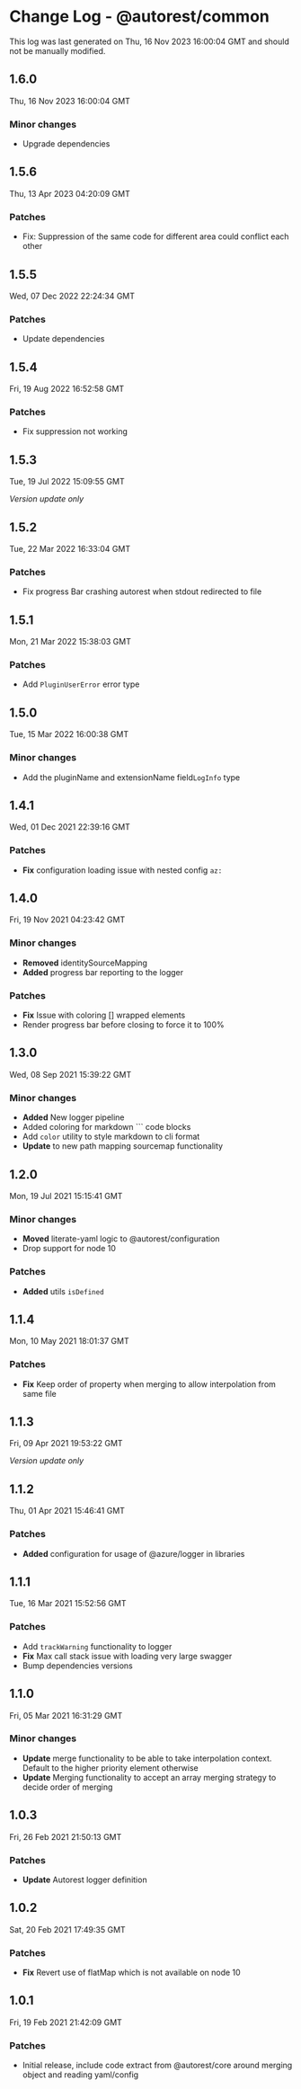 # Change Log - @autorest/common

This log was last generated on Thu, 16 Nov 2023 16:00:04 GMT and should not be manually modified.

## 1.6.0
Thu, 16 Nov 2023 16:00:04 GMT

### Minor changes

- Upgrade dependencies

## 1.5.6
Thu, 13 Apr 2023 04:20:09 GMT

### Patches

- Fix: Suppression of the same code for different area could conflict each other

## 1.5.5
Wed, 07 Dec 2022 22:24:34 GMT

### Patches

- Update dependencies

## 1.5.4
Fri, 19 Aug 2022 16:52:58 GMT

### Patches

- Fix suppression not working

## 1.5.3
Tue, 19 Jul 2022 15:09:55 GMT

_Version update only_

## 1.5.2
Tue, 22 Mar 2022 16:33:04 GMT

### Patches

- Fix progress Bar crashing autorest when stdout redirected to file

## 1.5.1
Mon, 21 Mar 2022 15:38:03 GMT

### Patches

- Add `PluginUserError` error type

## 1.5.0
Tue, 15 Mar 2022 16:00:38 GMT

### Minor changes

- Add the pluginName and extensionName field`LogInfo` type

## 1.4.1
Wed, 01 Dec 2021 22:39:16 GMT

### Patches

- **Fix** configuration loading issue with nested config `az:`

## 1.4.0
Fri, 19 Nov 2021 04:23:42 GMT

### Minor changes

- **Removed** identitySourceMapping
- **Added** progress bar reporting to the logger

### Patches

- **Fix** Issue with coloring [] wrapped elements
- Render progress bar before closing to force it to 100%

## 1.3.0
Wed, 08 Sep 2021 15:39:22 GMT

### Minor changes

- **Added** New logger pipeline
- Added coloring for markdown ``` code blocks
- Add `color` utility to style markdown to cli format
- **Update** to new path mapping sourcemap functionality

## 1.2.0
Mon, 19 Jul 2021 15:15:41 GMT

### Minor changes

- **Moved** literate-yaml logic to @autorest/configuration
- Drop support for node 10

### Patches

- **Added** utils `isDefined`

## 1.1.4
Mon, 10 May 2021 18:01:37 GMT

### Patches

- **Fix** Keep order of property when merging to allow interpolation from same file

## 1.1.3
Fri, 09 Apr 2021 19:53:22 GMT

_Version update only_

## 1.1.2
Thu, 01 Apr 2021 15:46:41 GMT

### Patches

- **Added** configuration for usage of @azure/logger in libraries

## 1.1.1
Tue, 16 Mar 2021 15:52:56 GMT

### Patches

- Add `trackWarning` functionality to logger
- **Fix** Max call stack issue with loading very large swagger
- Bump dependencies versions

## 1.1.0
Fri, 05 Mar 2021 16:31:29 GMT

### Minor changes

- **Update** merge functionality to be able to take interpolation context. Default to the higher priority element otherwise
- **Update** Merging functionality to accept an array merging strategy to decide order of merging

## 1.0.3
Fri, 26 Feb 2021 21:50:13 GMT

### Patches

- **Update** Autorest logger definition

## 1.0.2
Sat, 20 Feb 2021 17:49:35 GMT

### Patches

- **Fix** Revert use of flatMap which is not available on node 10

## 1.0.1
Fri, 19 Feb 2021 21:42:09 GMT

### Patches

- Initial release, include code extract from @autorest/core around merging object and reading yaml/config


